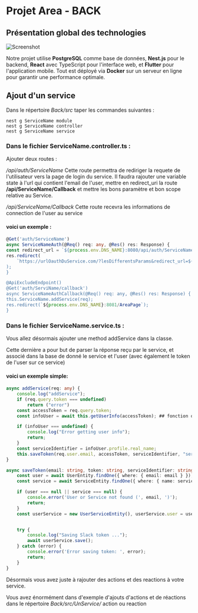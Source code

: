 # Projet Area - BACK

## Présentation global des technologies

![Screenshot](https://imageupload.io/ib/uApZNL3SxJexJz6_1699195103.png)


Notre projet utilise **PostgreSQL** comme base de données, **Nest.js** pour le backend, **React** avec TypeScript pour l'interface web, et **Flutter** pour l'application mobile. Tout est déployé via **Docker** sur un serveur en ligne pour garantir une performance optimale.


## Ajout d'un service


Dans le répertoire *Back/src* taper les commandes suivantes :

```
nest g ServiceName module
nest g ServiceName controller
nest g ServiceName service
```
### Dans le fichier **ServiceName.controller.ts** :

Ajouter deux routes :

*/api/auth/ServiceName*
Cette route permettra de rediriger la requete de l'utilisateur vers la page de login du service. Il faudra rajouter une variable state à l'url qui contient l'email de l'user, mettre en redirect_uri la route **/api/ServiceName/Callback** et mettre les bons paramètre et bon scope relative au Service.

*/api/ServiceName/Callback* Cette route recevra les informations de connection de l'user au service

#### voici un exemple :

```ts
@Get('auth/ServiceName')
async ServiceNameAuth(@Req() req: any, @Res() res: Response) {
const redirect_url = `${process.env.DNS_NAME}:8080/api/auth/ServiceName/callback`;
res.redirect(
    `https://urlOauthDuService.com/?lesDifferentsParams&redirect_url=${redirect_url}&state=${req.user.email},
);
}

@ApiExcludeEndpoint()
@Get('auth/ServiName/callback')
async ServiceNameAuthCallback(@Req() req: any, @Res() res: Response) {
this.ServiceName.addService(req);
res.redirect(`${process.env.DNS_NAME}:8081/AreaPage`);
}
```

### Dans le fichier **ServiceName.service.ts** :

Vous allez désormais ajouter une method addService dans la classe.

Cette dernière a pour but de parser la réponse reçu par le service, et associé dans la base de donné le service et l'user (avec également le token de l'user sur ce service)

#### voici un exemple simple:
```ts
async addService(req: any) {
    console.log("addService");
    if (req.query.token === undefined)
        return ("error")
    const accessToken = req.query.token;
    const infoUser = await this.getUserInfo(accessToken); ## fonction qui récupère l'utilisateur (plusieurs exemple disponible dans le code)

    if (infoUser === undefined) {
        console.log("Error getting user info");
        return;
    }
    const serviceIdentifier = infoUser.profile.real_name;
    this.saveToken(req.user.email, accessToken, serviceIdentifier, "serviceName");
}

async saveToken(email: string, token: string, serviceIdentifier: string, serviceName: string) {
    const user = await UserEntity.findOne({ where: { email: email } });
    const service = await ServiceEntity.findOne({ where: { name: serviceName } });

    if (user === null || service === null) {
        console.error('User or Service not found (', email, ')');
        return;
    }
    const userService = new UserServiceEntity(), userService.user = user, userService.service = service, userService.token = token, userService.serviceIdentifier = serviceIdentifier;


    try {
        console.log("Saving Slack token ...");
        await userService.save();
    } catch (error) {
        console.error('Error saving token: ', error);
        return;
    }
}
```

Désormais vous avez juste à rajouter des actions et des reactions à votre service.

Vous avez énormément dans d'exemple d'ajouts d'actions et de réactions dans le répertoire *Back/src/UnService/* action ou reaction
